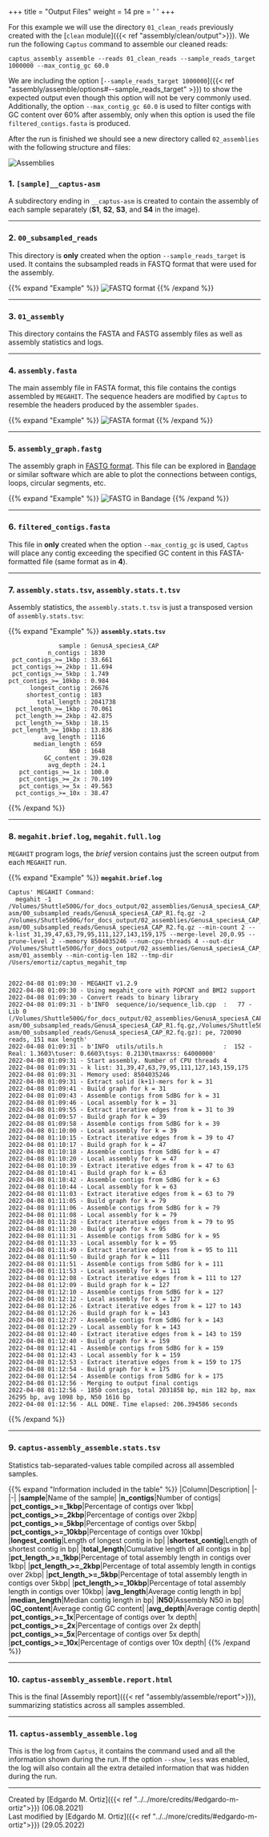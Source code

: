 +++
title = "Output Files"
weight = 14
pre = '<i class="fas fa-dna"></i> '
+++

For this example we will use the directory `01_clean_reads` previously created with the [`clean` module]({{< ref "assembly/clean/output">}}). We run the following `Captus` command to assemble our cleaned reads:

```console
captus_assembly assemble --reads 01_clean_reads --sample_reads_target 1000000 --max_contig_gc 60.0
```

We are including the option [`--sample_reads_target 1000000`]({{< ref "assembly/assemble/options#--sample_reads_target" >}}) to show the expected output even though this option will not be very commonly used. Additionally, the option `--max_contig_gc 60.0` is used to filter contigs with GC content over 60% after assembly, only when this option is used the file `filtered_contigs.fasta` is produced.

After the run is finished we should see a new directory called `02_assemblies` with the following structure and files:

![Assemblies](/images/assemblies.png?width=640&classes=shadow)

### 1. **`[sample]__captus-asm`**
A subdirectory ending in `__captus-asm` is created to contain the assembly of each sample separately (**S1**, **S2**, **S3**, and **S4** in the image).
___
### 2. **`00_subsampled_reads`**
This directory is **only** created when the option `--sample_reads_target` is used. It contains the subsampled reads in FASTQ format that were used for the assembly.

{{% expand "Example" %}}
![FASTQ format](/images/fastq_format.png?width=1000&classes=shadow)
{{% /expand %}}
___
### 3. **`01_assembly`**
This directory contains the FASTA and FASTG assembly files as well as assembly statistics and logs.
___
### 4. **`assembly.fasta`**
The main assembly file in FASTA format, this file contains the contigs assembled by `MEGAHIT`. The sequence headers are modified by `Captus` to resemble the headers produced by the assembler `Spades`.

{{% expand "Example" %}}
![FASTA format](/images/fasta_format.png?width=1000&classes=shadow)
{{% /expand %}}
___
### 5. **`assembly_graph.fastg`**
The assembly graph in [FASTG format](http://fastg.sourceforge.net/FASTG_Spec_v1.00.pdf). This file can be explored in [Bandage](https://rrwick.github.io/Bandage/) or similar software which are able to plot the connections between contigs, loops, circular segments, etc.

{{% expand "Example" %}}
![FASTG in Bandage](/images/fastg_in_bandage.png?width=1000&classes=shadow)
{{% /expand %}}
___
### 6. **`filtered_contigs.fasta`**
This file in **only** created when the option `--max_contig_gc` is used, `Captus` will place any contig exceeding the specified GC content in this FASTA-formatted file (same format as in **4**).
___
### 7. **`assembly.stats.tsv`**, **`assembly.stats.t.tsv`**
Assembly statistics, the `assembly.stats.t.tsv` is just a transposed version of `assembly.stats.tsv`:

{{% expand "Example" %}}
**`assembly.stats.tsv`**
```text
              sample : GenusA_speciesA_CAP
           n_contigs : 1830
 pct_contigs_>=_1kbp : 33.661
 pct_contigs_>=_2kbp : 11.694
 pct_contigs_>=_5kbp : 1.749
pct_contigs_>=_10kbp : 0.984
      longest_contig : 26676
     shortest_contig : 183
        total_length : 2041738
  pct_length_>=_1kbp : 70.061
  pct_length_>=_2kbp : 42.875
  pct_length_>=_5kbp : 18.15
 pct_length_>=_10kbp : 13.836
          avg_length : 1116
       median_length : 659
                 N50 : 1648
          GC_content : 39.028
           avg_depth : 24.1
   pct_contigs_>=_1x : 100.0
   pct_contigs_>=_2x : 70.109
   pct_contigs_>=_5x : 49.563
  pct_contigs_>=_10x : 38.47
```
{{% /expand %}}
___
### 8. **`megahit.brief.log`**, **`megahit.full.log`**
`MEGAHIT` program logs, the _brief_ version contains just the screen output from each `MEGAHIT` run.

{{% expand "Example" %}}
**`megahit.brief.log`**
```text
Captus' MEGAHIT Command:
  megahit -1 /Volumes/Shuttle500G/for_docs_output/02_assemblies/GenusA_speciesA_CAP__captus-asm/00_subsampled_reads/GenusA_speciesA_CAP_R1.fq.gz -2 /Volumes/Shuttle500G/for_docs_output/02_assemblies/GenusA_speciesA_CAP__captus-asm/00_subsampled_reads/GenusA_speciesA_CAP_R2.fq.gz --min-count 2 --k-list 31,39,47,63,79,95,111,127,143,159,175 --merge-level 20,0.95 --prune-level 2 --memory 8504035246 --num-cpu-threads 4 --out-dir /Volumes/Shuttle500G/for_docs_output/02_assemblies/GenusA_speciesA_CAP__captus-asm/01_assembly --min-contig-len 182 --tmp-dir /Users/emortiz/captus_megahit_tmp


2022-04-08 01:09:30 - MEGAHIT v1.2.9
2022-04-08 01:09:30 - Using megahit_core with POPCNT and BMI2 support
2022-04-08 01:09:30 - Convert reads to binary library
2022-04-08 01:09:31 - b'INFO  sequence/io/sequence_lib.cpp  :   77 - Lib 0 (/Volumes/Shuttle500G/for_docs_output/02_assemblies/GenusA_speciesA_CAP__captus-asm/00_subsampled_reads/GenusA_speciesA_CAP_R1.fq.gz,/Volumes/Shuttle500G/for_docs_output/02_assemblies/GenusA_speciesA_CAP__captus-asm/00_subsampled_reads/GenusA_speciesA_CAP_R2.fq.gz): pe, 720090 reads, 151 max length'
2022-04-08 01:09:31 - b'INFO  utils/utils.h                 :  152 - Real: 1.3603\tuser: 0.6603\tsys: 0.2130\tmaxrss: 64000000'
2022-04-08 01:09:31 - Start assembly. Number of CPU threads 4 
2022-04-08 01:09:31 - k list: 31,39,47,63,79,95,111,127,143,159,175 
2022-04-08 01:09:31 - Memory used: 8504035246
2022-04-08 01:09:31 - Extract solid (k+1)-mers for k = 31 
2022-04-08 01:09:41 - Build graph for k = 31 
2022-04-08 01:09:43 - Assemble contigs from SdBG for k = 31
2022-04-08 01:09:46 - Local assembly for k = 31
2022-04-08 01:09:55 - Extract iterative edges from k = 31 to 39 
2022-04-08 01:09:57 - Build graph for k = 39 
2022-04-08 01:09:58 - Assemble contigs from SdBG for k = 39
2022-04-08 01:10:00 - Local assembly for k = 39
2022-04-08 01:10:15 - Extract iterative edges from k = 39 to 47 
2022-04-08 01:10:17 - Build graph for k = 47 
2022-04-08 01:10:18 - Assemble contigs from SdBG for k = 47
2022-04-08 01:10:20 - Local assembly for k = 47
2022-04-08 01:10:39 - Extract iterative edges from k = 47 to 63 
2022-04-08 01:10:41 - Build graph for k = 63 
2022-04-08 01:10:42 - Assemble contigs from SdBG for k = 63
2022-04-08 01:10:44 - Local assembly for k = 63
2022-04-08 01:11:03 - Extract iterative edges from k = 63 to 79 
2022-04-08 01:11:05 - Build graph for k = 79 
2022-04-08 01:11:06 - Assemble contigs from SdBG for k = 79
2022-04-08 01:11:08 - Local assembly for k = 79
2022-04-08 01:11:28 - Extract iterative edges from k = 79 to 95 
2022-04-08 01:11:30 - Build graph for k = 95 
2022-04-08 01:11:31 - Assemble contigs from SdBG for k = 95
2022-04-08 01:11:33 - Local assembly for k = 95
2022-04-08 01:11:49 - Extract iterative edges from k = 95 to 111 
2022-04-08 01:11:50 - Build graph for k = 111 
2022-04-08 01:11:51 - Assemble contigs from SdBG for k = 111
2022-04-08 01:11:53 - Local assembly for k = 111
2022-04-08 01:12:08 - Extract iterative edges from k = 111 to 127 
2022-04-08 01:12:09 - Build graph for k = 127 
2022-04-08 01:12:10 - Assemble contigs from SdBG for k = 127
2022-04-08 01:12:12 - Local assembly for k = 127
2022-04-08 01:12:26 - Extract iterative edges from k = 127 to 143 
2022-04-08 01:12:26 - Build graph for k = 143 
2022-04-08 01:12:27 - Assemble contigs from SdBG for k = 143
2022-04-08 01:12:29 - Local assembly for k = 143
2022-04-08 01:12:40 - Extract iterative edges from k = 143 to 159 
2022-04-08 01:12:40 - Build graph for k = 159 
2022-04-08 01:12:41 - Assemble contigs from SdBG for k = 159
2022-04-08 01:12:43 - Local assembly for k = 159
2022-04-08 01:12:53 - Extract iterative edges from k = 159 to 175 
2022-04-08 01:12:54 - Build graph for k = 175 
2022-04-08 01:12:54 - Assemble contigs from SdBG for k = 175
2022-04-08 01:12:56 - Merging to output final contigs 
2022-04-08 01:12:56 - 1850 contigs, total 2031858 bp, min 182 bp, max 26295 bp, avg 1098 bp, N50 1616 bp
2022-04-08 01:12:56 - ALL DONE. Time elapsed: 206.394586 seconds 
```
{{% /expand %}}
___
### 9. **`captus-assembly_assemble.stats.tsv`**
Statistics tab-separated-values table compiled across all assembled samples.

{{% expand "Information included in the table" %}}
|Column|Description|
|-|-|
|**sample**|Name of the sample|
|**n_contigs**|Number of contigs|
|**pct_contigs_>=_1kbp**|Percentage of contigs over 1kbp|
|**pct_contigs_>=_2kbp**|Percentage of contigs over 2kbp|
|**pct_contigs_>=_5kbp**|Percentage of contigs over 5kbp|
|**pct_contigs_>=_10kbp**|Percentage of contigs over 10kbp|
|**longest_contig**|Length of longest contig in bp|
|**shortest_contig**|Length of shortest contig in bp|
|**total_length**|Cumulative length of all contigs in bp|
|**pct_length_>=_1kbp**|Percentage of total assembly length in contigs over 1kbp|
|**pct_length_>=_2kbp**|Percentage of total assembly length in contigs over 2kbp|
|**pct_length_>=_5kbp**|Percentage of total assembly length in contigs over 5kbp|
|**pct_length_>=_10kbp**|Percentage of total assembly length in contigs over 10kbp|
|**avg_length**|Average contig length in bp|
|**median_length**|Median contig length in bp|
|**N50**|Assembly N50 in bp|
|**GC_content**|Average contig GC content|
|**avg_depth**|Average contig depth|
|**pct_contigs_>=_1x**|Percentage of contigs over 1x depth|
|**pct_contigs_>=_2x**|Percentage of contigs over 2x depth|
|**pct_contigs_>=_5x**|Percentage of contigs over 5x depth|
|**pct_contigs_>=_10x**|Percentage of contigs over 10x depth|
{{% /expand %}}
___
### 10. **`captus-assembly_assemble.report.html`**
This is the final [Assembly report]({{< ref "assembly/assemble/report">}}), summarizing statistics across all samples assembled.
___
### 11. **`captus-assembly_assemble.log`**
This is the log from `Captus`, it contains the command used and all the information shown during the run. If the option `--show_less` was enabled, the log will also contain all the extra detailed information that was hidden during the run.

___
Created by [Edgardo M. Ortiz]({{< ref "../../more/credits/#edgardo-m-ortiz">}}) (06.08.2021)  
Last modified by [Edgardo M. Ortiz]({{< ref "../../more/credits/#edgardo-m-ortiz">}}) (29.05.2022)